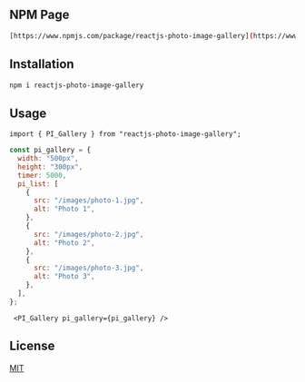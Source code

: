 ## NPM Page 

```bash
[https://www.npmjs.com/package/reactjs-photo-image-gallery](https://www.npmjs.com/package/reactjs-photo-image-gallery)
```

## Installation

```bash
npm i reactjs-photo-image-gallery
```


## Usage

```
import { PI_Gallery } from "reactjs-photo-image-gallery";
```

```javascript
const pi_gallery = {
  width: "500px",
  height: "300px",
  timer: 5000,
  pi_list: [
    {
      src: "/images/photo-1.jpg",
      alt: "Photo 1",
    },
    {
      src: "/images/photo-2.jpg",
      alt: "Photo 2",
    },
    {
      src: "/images/photo-3.jpg",
      alt: "Photo 3",
    },
  ],
};
```

```
 <PI_Gallery pi_gallery={pi_gallery} />
```


## License
[MIT](https://choosealicense.com/licenses/mit/)